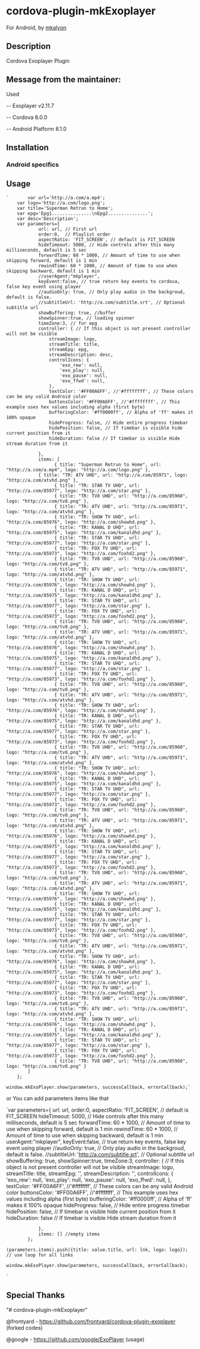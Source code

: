 # cordova-plugin-mkExoplayer

For Android, by [mkalyon](https://github.com/mkalyon)

## Description

Cordova Exoplayer Plugin

## Message from the maintainer:

Used 

-- Exoplayer v2.11.7

-- Cordova 8.0.0

-- Android Platform 8.1.0

## Installation



### Android specifics


## Usage

    `		var url='http://a.com/a.mp4';
		var logo='http://a.com/logo.png';
		var title='Superman Retrun to Home';
		var epg='Epg1...............\nEpg2...............';
		var desc='Description';
		var parameters={
				url: url, // First url
				order:0,  // Playlist order
				aspectRatio: 'FIT_SCREEN', // default is FIT_SCREEN
				hideTimeout: 5000, // Hide controls after this many milliseconds, default is 5 sec
				forwardTime: 60 * 1000, // Amount of time to use when skipping forward, default is 1 min
				rewindTime: 60 * 1000, // Amount of time to use when skipping backward, default is 1 min
				//userAgent:"mkplayer",
				keyEvent:false, // true return key events to cordova, false key event using player
				//audioOnly: true, // Only play audio in the backgroud, default is false.
				//subtitleUrl: 'http://a.com/subtitle.srt', // Optional subtitle url
				showBuffering: true, //buffer
				showSpinner:true, // loading spinner
				timeZone:3, // for epg
				controller: { // If this object is not present controller will not be visible
					streamImage: logo,
					streamTitle: title,
					streamEpg: epg,
					streamDescription: desc,
					controlIcons: {
						'exo_rew': null, 
						'exo_play': null,
						'exo_pause': null,
						'exo_ffwd': null,
					},
					textColor: '#FF00A6FF', //'#ffffffff', // These colors can be any valid Android color
					buttonsColor: '#FF00A6FF', //'#ffffffff', // This example uses hex values including alpha (first byte)
					bufferingColor: '#ff0000ff', // Alpha of 'ff' makes it 100% opaque
					hideProgress: false, // Hide entire progress timebar
					hidePosition: false, // If timebar is visible hide current position from it
					hideDuration: false // If timebar is visible Hide stream duration from it

				},
				items: [
                      { title: "Superman Retrun to Home", url: "http://a.com/a.mp4", logo: "http://a.com/logo.png" },
		      	{ title: "TR: ATV UHD", url: "http://a.com/85971", logo: "http://a.com/atvhd.png" },
                      { title: "TR: STAR TV UHD", url: "http://a.com/85977", logo: "http://a.com/star.png" },
                      { title: "TR: TV8 UHD", url: "http://a.com/85960", logo: "http://a.com/tv8.png" },
                      { title: "TR: ATV UHD", url: "http://a.com/85971", logo: "http://a.com/atvhd.png" },
                      { title: "TR: SHOW TV UHD", url: "http://a.com/85976", logo: "http://a.com/showhd.png" },
                      { title: "TR: KANAL D UHD", url: "http://a.com/85975", logo: "http://a.com/kanaldhd.png" },
                      { title: "TR: STAR TV UHD", url: "http://a.com/85977", logo: "http://a.com/star.png" },
                      { title: "TR: FOX TV UHD", url: "http://a.com/85973", logo: "http://a.com/foxhd2.png" },
                      { title: "TR: TV8 UHD", url: "http://a.com/85960", logo: "http://a.com/tv8.png" },
                      { title: "TR: ATV UHD", url: "http://a.com/85971", logo: "http://a.com/atvhd.png" },
                      { title: "TR: SHOW TV UHD", url: "http://a.com/85976", logo: "http://a.com/showhd.png" },
                      { title: "TR: KANAL D UHD", url: "http://a.com/85975", logo: "http://a.com/kanaldhd.png" },
                      { title: "TR: STAR TV UHD", url: "http://a.com/85977", logo: "http://a.com/star.png" },
                      { title: "TR: FOX TV UHD", url: "http://a.com/85973", logo: "http://a.com/foxhd2.png" },
                      { title: "TR: TV8 UHD", url: "http://a.com/85960", logo: "http://a.com/tv8.png" },
                      { title: "TR: ATV UHD", url: "http://a.com/85971", logo: "http://a.com/atvhd.png" },
                      { title: "TR: SHOW TV UHD", url: "http://a.com/85976", logo: "http://a.com/showhd.png" },
                      { title: "TR: KANAL D UHD", url: "http://a.com/85975", logo: "http://a.com/kanaldhd.png" },
                      { title: "TR: STAR TV UHD", url: "http://a.com/85977", logo: "http://a.com/star.png" },
                      { title: "TR: FOX TV UHD", url: "http://a.com/85973", logo: "http://a.com/foxhd2.png" },
                      { title: "TR: TV8 UHD", url: "http://a.com/85960", logo: "http://a.com/tv8.png" },
                      { title: "TR: ATV UHD", url: "http://a.com/85971", logo: "http://a.com/atvhd.png" },
                      { title: "TR: SHOW TV UHD", url: "http://a.com/85976", logo: "http://a.com/showhd.png" },
                      { title: "TR: KANAL D UHD", url: "http://a.com/85975", logo: "http://a.com/kanaldhd.png" },
                      { title: "TR: STAR TV UHD", url: "http://a.com/85977", logo: "http://a.com/star.png" },
                      { title: "TR: FOX TV UHD", url: "http://a.com/85973", logo: "http://a.com/foxhd2.png" },
                      { title: "TR: TV8 UHD", url: "http://a.com/85960", logo: "http://a.com/tv8.png" },
                      { title: "TR: ATV UHD", url: "http://a.com/85971", logo: "http://a.com/atvhd.png" },
                      { title: "TR: SHOW TV UHD", url: "http://a.com/85976", logo: "http://a.com/showhd.png" },
                      { title: "TR: KANAL D UHD", url: "http://a.com/85975", logo: "http://a.com/kanaldhd.png" },
                      { title: "TR: STAR TV UHD", url: "http://a.com/85977", logo: "http://a.com/star.png" },
                      { title: "TR: FOX TV UHD", url: "http://a.com/85973", logo: "http://a.com/foxhd2.png" },
                      { title: "TR: TV8 UHD", url: "http://a.com/85960", logo: "http://a.com/tv8.png" },
                      { title: "TR: ATV UHD", url: "http://a.com/85971", logo: "http://a.com/atvhd.png" },
                      { title: "TR: SHOW TV UHD", url: "http://a.com/85976", logo: "http://a.com/showhd.png" },
                      { title: "TR: KANAL D UHD", url: "http://a.com/85975", logo: "http://a.com/kanaldhd.png" },
                      { title: "TR: STAR TV UHD", url: "http://a.com/85977", logo: "http://a.com/star.png" },
                      { title: "TR: FOX TV UHD", url: "http://a.com/85973", logo: "http://a.com/foxhd2.png" },
                      { title: "TR: TV8 UHD", url: "http://a.com/85960", logo: "http://a.com/tv8.png" },
                      { title: "TR: ATV UHD", url: "http://a.com/85971", logo: "http://a.com/atvhd.png" },
                      { title: "TR: SHOW TV UHD", url: "http://a.com/85976", logo: "http://a.com/showhd.png" },
                      { title: "TR: KANAL D UHD", url: "http://a.com/85975", logo: "http://a.com/kanaldhd.png" },
                      { title: "TR: STAR TV UHD", url: "http://a.com/85977", logo: "http://a.com/star.png" },
                      { title: "TR: FOX TV UHD", url: "http://a.com/85973", logo: "http://a.com/foxhd2.png" },
                      { title: "TR: TV8 UHD", url: "http://a.com/85960", logo: "http://a.com/tv8.png" },
                      { title: "TR: ATV UHD", url: "http://a.com/85971", logo: "http://a.com/atvhd.png" },
                      { title: "TR: SHOW TV UHD", url: "http://a.com/85976", logo: "http://a.com/showhd.png" },
                      { title: "TR: KANAL D UHD", url: "http://a.com/85975", logo: "http://a.com/kanaldhd.png" },
                      { title: "TR: STAR TV UHD", url: "http://a.com/85977", logo: "http://a.com/star.png" },
                      { title: "TR: FOX TV UHD", url: "http://a.com/85973", logo: "http://a.com/foxhd2.png" },
                      { title: "TR: TV8 UHD", url: "http://a.com/85960", logo: "http://a.com/tv8.png" },
                      { title: "TR: ATV UHD", url: "http://a.com/85971", logo: "http://a.com/atvhd.png" },
                      { title: "TR: SHOW TV UHD", url: "http://a.com/85976", logo: "http://a.com/showhd.png" },
                      { title: "TR: KANAL D UHD", url: "http://a.com/85975", logo: "http://a.com/kanaldhd.png" },
                      { title: "TR: STAR TV UHD", url: "http://a.com/85977", logo: "http://a.com/star.png" },
                      { title: "TR: FOX TV UHD", url: "http://a.com/85973", logo: "http://a.com/foxhd2.png" },
                      { title: "TR: TV8 UHD", url: "http://a.com/85960", logo: "http://a.com/tv8.png" }
			]
		};

	window.mkExoPlayer.show(parameters, successCallback, errorCallback);`

or You can add parameters items like that

`var parameters={
				url: url,
				order:0,
				aspectRatio: 'FIT_SCREEN', // default is FIT_SCREEN
				hideTimeout: 5000, // Hide controls after this many milliseconds, default is 5 sec
				forwardTime: 60 * 1000, // Amount of time to use when skipping forward, default is 1 min
				rewindTime: 60 * 1000, // Amount of time to use when skipping backward, default is 1 min
				userAgent:"mkplayer",
				keyEvent:false, // true return key events, false key event using player
				//audioOnly: true, // Only play audio in the backgroud, default is false.
				//subtitleUrl: 'http://a.com/subtitle.srt', // Optional subtitle url
				showBuffering: true,
				showSpinner:true,
				timeZone:3,
				controller: { // If this object is not present controller will not be visible
					streamImage: logo,
					streamTitle: title,
					streamEpg: '',
					streamDescription: '',
					controlIcons: {
						'exo_rew': null, 
						'exo_play': null,
						'exo_pause': null,
						'exo_ffwd': null,
					},
					textColor: '#FF00A6FF', //'#ffffffff', // These colors can be any valid Android color
					buttonsColor: '#FF00A6FF', //'#ffffffff', // This example uses hex values including alpha (first byte)
					bufferingColor: '#ff0000ff', // Alpha of 'ff' makes it 100% opaque
					hideProgress: false, // Hide entire progress timebar
					hidePosition: false, // If timebar is visible hide current position from it
					hideDuration: false // If timebar is visible Hide stream duration from it

				},
				items: [] //empty items
			};	

	(parameters.items).push({title: value.title, url: lnk, logo: logo}); // use loop for all links

	window.mkExoPlayer.show(parameters, successCallback, errorCallback);
`
## Special Thanks

"# cordova-plugin-mkExoplayer"

@frontyard - https://github.com/frontyard/cordova-plugin-exoplayer (forked codes)

@google - https://github.com/google/ExoPlayer (usage)
